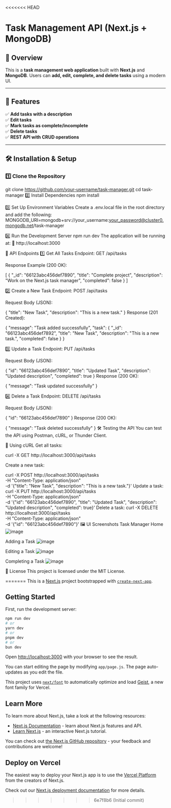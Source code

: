 <<<<<<< HEAD
# **Task Management API (Next.js + MongoDB)**

## **📌 Overview**
This is a **task management web application** built with **Next.js** and **MongoDB**. Users can **add, edit, complete, and delete tasks** using a modern UI.  

---

## **🚀 Features**
✅ **Add tasks with a description**  
✅ **Edit tasks**  
✅ **Mark tasks as complete/incomplete**  
✅ **Delete tasks**  
✅ **REST API with CRUD operations**  

---

## **🛠️ Installation & Setup**

### **1️⃣ Clone the Repository**
git clone https://github.com/your-username/task-manager.git
cd task-manager
2️⃣ Install Dependencies
npm install

3️⃣ Set Up Environment Variables
Create a .env.local file in the root directory and add the following:
MONGODB_URI=mongodb+srv://your_username:your_password@cluster0.mongodb.net/task-manager

4️⃣ Run the Development Server
npm run dev
The application will be running at:
📌 http://localhost:3000

📌 API Endpoints
1️⃣ Get All Tasks
Endpoint: GET /api/tasks

Response Example (200 OK):

[
  {
    "_id": "66123abc456def7890",
    "title": "Complete project",
    "description": "Work on the Next.js task manager",
    "completed": false
  }
]

2️⃣ Create a New Task
Endpoint: POST /api/tasks

Request Body (JSON):

{
  "title": "New Task",
  "description": "This is a new task."
}
Response (201 Created):

{
  "message": "Task added successfully",
  "task": {
    "_id": "66123abc456def7892",
    "title": "New Task",
    "description": "This is a new task.",
    "completed": false
  }
}

3️⃣ Update a Task
Endpoint: PUT /api/tasks

Request Body (JSON):

{
  "id": "66123abc456def7890",
  "title": "Updated Task",
  "description": "Updated description",
  "completed": true
}
Response (200 OK):

{
  "message": "Task updated successfully"
}

4️⃣ Delete a Task
Endpoint: DELETE /api/tasks

Request Body (JSON):

{
  "id": "66123abc456def7890"
}
Response (200 OK):

{
  "message": "Task deleted successfully"
}
🛠️ Testing the API
You can test the API using Postman, cURL, or Thunder Client.

📌 Using cURL
Get all tasks:

curl -X GET http://localhost:3000/api/tasks

Create a new task:

curl -X POST http://localhost:3000/api/tasks \
-H "Content-Type: application/json" \
-d '{"title": "New Task", "description": "This is a new task."}'
Update a task:
curl -X PUT http://localhost:3000/api/tasks \
-H "Content-Type: application/json" \
-d '{"id": "66123abc456def7890", "title": "Updated Task", "description": "Updated description", "completed": true}'
Delete a task:
curl -X DELETE http://localhost:3000/api/tasks \
-H "Content-Type: application/json" \
-d '{"id": "66123abc456def7890"}'
🖼️ UI Screenshots
Task Manager Home
![image](https://github.com/user-attachments/assets/7e8c4ad5-7f05-499d-b114-9a3da0e2ad9b)

Adding a Task
![image](https://github.com/user-attachments/assets/1a230103-b9dc-4b9e-ae17-64ba0e5a466c)

Editing a Task
![image](https://github.com/user-attachments/assets/f384fd5d-67e6-4a96-a8ee-80b998d01e87)

Completing a Task
![image](https://github.com/user-attachments/assets/b724abe3-06c0-4b5b-9038-7f29c7d1e532)


📜 License
This project is licensed under the MIT License.

=======
This is a [Next.js](https://nextjs.org) project bootstrapped with [`create-next-app`](https://github.com/vercel/next.js/tree/canary/packages/create-next-app).

## Getting Started

First, run the development server:

```bash
npm run dev
# or
yarn dev
# or
pnpm dev
# or
bun dev
```

Open [http://localhost:3000](http://localhost:3000) with your browser to see the result.

You can start editing the page by modifying `app/page.js`. The page auto-updates as you edit the file.

This project uses [`next/font`](https://nextjs.org/docs/app/building-your-application/optimizing/fonts) to automatically optimize and load [Geist](https://vercel.com/font), a new font family for Vercel.

## Learn More

To learn more about Next.js, take a look at the following resources:

- [Next.js Documentation](https://nextjs.org/docs) - learn about Next.js features and API.
- [Learn Next.js](https://nextjs.org/learn) - an interactive Next.js tutorial.

You can check out [the Next.js GitHub repository](https://github.com/vercel/next.js) - your feedback and contributions are welcome!

## Deploy on Vercel

The easiest way to deploy your Next.js app is to use the [Vercel Platform](https://vercel.com/new?utm_medium=default-template&filter=next.js&utm_source=create-next-app&utm_campaign=create-next-app-readme) from the creators of Next.js.

Check out our [Next.js deployment documentation](https://nextjs.org/docs/app/building-your-application/deploying) for more details.
>>>>>>> 6e7f8b6 (Initial commit)
